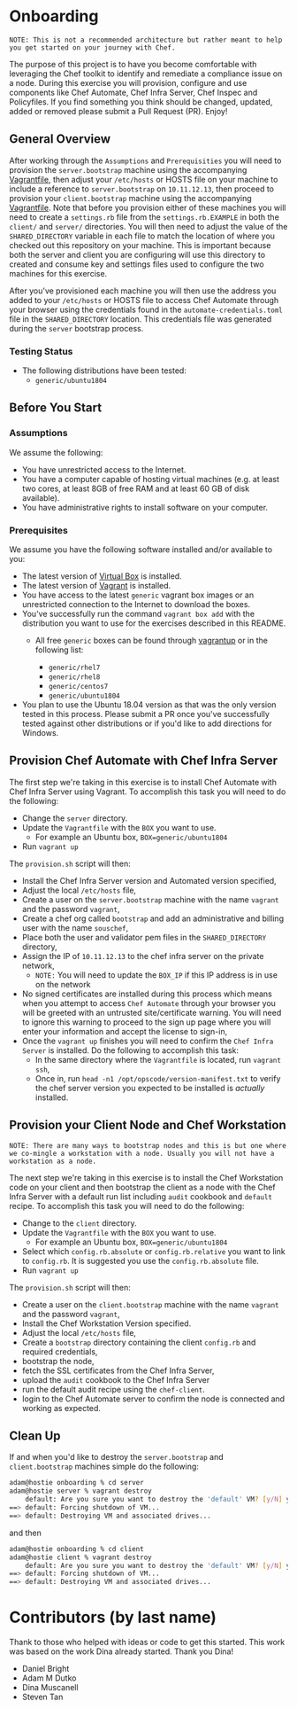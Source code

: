 # Onboarding 

`NOTE: This is not a recommended architecture but rather meant to help you get started on your journey with Chef.`

The purpose of this project is to have you become comfortable with leveraging the Chef toolkit to identify and remediate a compliance issue on a node. During this exercise you will provision, configure and use components like Chef Automate, Chef Infra Server, Chef Inspec and Policyfiles. If you find something you think should be changed, updated, added or removed please submit a Pull Request (PR). Enjoy!

## General Overview 

After working through the `Assumptions` and `Prerequisities` you will need to provision the `server.bootstrap` machine using the accompanying [Vagrantfile](./server/Vagrantfile), then adjust your `/etc/hosts` or HOSTS file on your machine to include a reference to `server.bootstrap` on `10.11.12.13`, then proceed to provision your `client.bootstrap` machine using the 
accompanying [Vagrantfile](./client/Vagrantfile). Note that before you provision either of these machines you will need to create a `settings.rb` file from the `settings.rb.EXAMPLE` in both the `client/` and `server/` directories. You will then need to adjust the value of the `SHARED_DIRECTORY` variable in each file to match the location of where you checked out this repository on your machine. This is important because both the server and client you are configuring will use this directory to created and consume key and settings files used to configure the two machines for this exercise. 

After you've provisioned each machine you will then use the address you added to your `/etc/hosts` or HOSTS file to access Chef Automate through your browser using the credentials found in the `automate-credentials.toml` file in the `SHARED_DIRECTORY` location. This credentials file was generated during the `server` bootstrap process. 

### Testing Status

- The following distributions have been tested:
  - `generic/ubuntu1804`

## Before You Start

### Assumptions

We assume the following:

- You have unrestricted access to the Internet.
- You have a computer capable of hosting virtual machines  (e.g. at least two cores, at least 8GB of free RAM and at least 60 GB of disk available).
- You have administrative rights to install software on your computer.

### Prerequisites

We assume you have the following software installed and/or available to you:

- The latest version of [Virtual Box](https://www.virtualbox.org/wiki/Downloads) is installed.
- The latest version of [Vagrant](https://www.vagrantup.com/downloads) is installed.
- You have access to the latest `generic` vagrant box images or an unrestricted connection to 
  the Internet to download the boxes.
- You've successfully run the command `vagrant box add` with the distribution you want to use 
  for the exercises described in this README.
  - All free `generic` boxes can be found through [vagrantup](https://app.vagrantup.com/boxes/search) or
    in the following list:

    - `generic/rhel7`
    - `generic/rhel8`
    - `generic/centos7`
    - `generic/ubuntu1804`
- You plan to use the Ubuntu 18.04 version as that was the only version tested in this process. Please submit a PR once you've successfully tested against other distributions or if you'd like to add directions for Windows.

## Provision Chef Automate with Chef Infra Server 

The first step we're taking in this exercise is to install Chef Automate with Chef Infra Server using Vagrant. To accomplish this task you will need to do the following:

* Change the `server` directory.
* Update the `Vagrantfile` with the `BOX` you want to use.
  * For example an Ubuntu box, `BOX=generic/ubuntu1804`
* Run `vagrant up`

 The `provision.sh` script will then:
  - Install the Chef Infra Server version and Automated version specified,
  - Adjust the local `/etc/hosts` file,
  - Create a user on the `server.bootstrap` machine with the name `vagrant` and the password `vagrant`,
  - Create a chef org called `bootstrap` and add an administrative and billing user with the name `souschef`,
  - Place both the user and validator pem files in the `SHARED_DIRECTORY` directory,
  - Assign the IP of `10.11.12.13` to the chef infra server on the private network,
    - `NOTE:` You will need to update the `BOX_IP` if this IP address is in use on the network
- No signed certificates are installed during this process which means when you attempt to access `Chef Automate` through your browser you will be greeted with an untrusted site/certificate warning. You will need to ignore this warning to proceed to the sign up page where you will enter your information and accept the license to sign-in,
- Once the `vagrant up` finishes you will need to confirm the `Chef Infra Server` is installed. Do the following to accomplish this task:
  - In the same directory where the `Vagrantfile` is located, run `vagrant ssh`,
  - Once in, run `head -n1 /opt/opscode/version-manifest.txt` to verify the chef server version you expected to be installed is _actually_ installed.

## Provision your Client Node and Chef Workstation

`NOTE: There are many ways to bootstrap nodes and this is but one where we co-mingle a workstation with a node. Usually you will not have a workstation as a node.`

The next step we're taking in this exercise is to install the Chef Workstation code on your client and then bootstrap the client as a node with the Chef Infra Server with a default run list including `audit` cookbook and `default` recipe. To accomplish this task you will need to do the following:

* Change to the `client` directory.
* Update the `Vagrantfile` with the `BOX` you want to use.
  * For example an Ubuntu box, `BOX=generic/ubuntu1804`
* Select which `config.rb.absolute` or `config.rb.relative` you want to link to `config.rb`. It is suggested you use the `config.rb.absolute` file.
* Run `vagrant up`

 The `provision.sh` script will then:
  - Create a user on the `client.bootstrap` machine with the name `vagrant` and the password `vagrant`,
  - Install the Chef Workstation Version specified.
  - Adjust the local `/etc/hosts` file,
  - Create a `bootstrap` directory containing the client `config.rb` and required credentials,
  - bootstrap the node,
  - fetch the SSL certificates from the Chef Infra Server,
  - upload the `audit` cookbook to the Chef Infra Server
  - run the default audit recipe using the `chef-client`.
  - login to the Chef Automate server to confirm the node is connected and working as expected.

## Clean Up

If and when you'd like to destroy the `server.bootstrap` and `client.bootstrap` machines simple do the following:

```bash
adam@hostie onboarding % cd server
adam@hostie server % vagrant destroy
    default: Are you sure you want to destroy the 'default' VM? [y/N] y
==> default: Forcing shutdown of VM...
==> default: Destroying VM and associated drives...
```

and then

```bash
adam@hostie onboarding % cd client
adam@hostie client % vagrant destroy
    default: Are you sure you want to destroy the 'default' VM? [y/N] y
==> default: Forcing shutdown of VM...
==> default: Destroying VM and associated drives...
```

# Contributors (by last name)

Thank to those who helped with ideas or code to get this started. This work was based on the work Dina already started. Thank you Dina!

* Daniel Bright 
* Adam M Dutko
* Dina Muscanell
* Steven Tan
